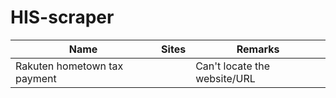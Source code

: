 # HIS-scraper


|Name           |Sites          |Remarks        |
| ------------- | ------------- | ------------- |
|Rakuten hometown tax payment| |Can't locate the website/URL|
